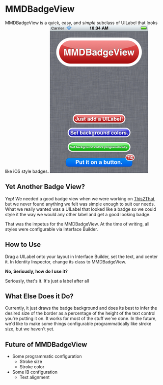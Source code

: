 MMDBadgeView
============

MMDBadgeView is a quick, easy, and _simple_ subclass of UILabel that looks like iOS style badges.
![](https://github.com/mobilemagicdevelopers/MMDBadgeView/raw/master/ScreenShot1.png)

Yet Another Badge View?
-----------------------

Yep!  We needed a good badge view when we were working on [This2That](http://itunes.apple.com/us/app/this2that/id499422300?ls=1&mt=8),
but we never found anything we felt was simple enough to suit our needs.  What we really wanted was a UILabel that looked like a badge
so we could style it the way we would any other label and get a good looking badge.

That was the impetus for the MMDBadgeView.  At the time of writing, all styles were configurable via Interface Builder.

How to Use
----------

Drag a UILabel onto your layout in Interface Builder, set the text, and center it.  In Identity Inspector, change its class to MMDBadgeView.

__No, Seriously, how do I use it?__

Seriously, that's it.  It's just a label after all

What Else Does it Do?
---------------------

Currently, it just draws the badge background and does its best to infer the desired size of the border as a percentage of the
height of the text control you're putting it on.  It works for most of the stuff we've done.  In the future, we'd like to make
some things configurable programmatically like stroke size, but we haven't yet.

Future of MMDBadgeView
----------------------

* Some programmatic configuration
	* Stroke size
	* Stroke color
* Some IB configuration
	* Text alignment
